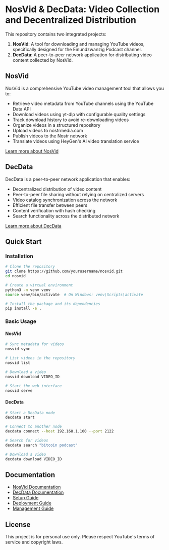 # NosVid & DecData: Video Collection and Decentralized Distribution

This repository contains two integrated projects:

1. **NosVid**: A tool for downloading and managing YouTube videos, specifically designed for the Einundzwanzig Podcast channel.
2. **DecData**: A peer-to-peer network application for distributing video content collected by NosVid.

## NosVid

NosVid is a comprehensive YouTube video management tool that allows you to:

- Retrieve video metadata from YouTube channels using the YouTube Data API
- Download videos using yt-dlp with configurable quality settings
- Track download history to avoid re-downloading videos
- Organize videos in a structured repository
- Upload videos to nostrmedia.com
- Publish videos to the Nostr network
- Translate videos using HeyGen's AI video translation service

[Learn more about NosVid](docs/nosvid.md)

## DecData

DecData is a peer-to-peer network application that enables:

- Decentralized distribution of video content
- Peer-to-peer file sharing without relying on centralized servers
- Video catalog synchronization across the network
- Efficient file transfer between peers
- Content verification with hash checking
- Search functionality across the distributed network

[Learn more about DecData](docs/decdata.md)

## Quick Start

### Installation

```bash
# Clone the repository
git clone https://github.com/yourusername/nosvid.git
cd nosvid

# Create a virtual environment
python3 -m venv venv
source venv/bin/activate  # On Windows: venv\Scripts\activate

# Install the package and its dependencies
pip install -e .
```

### Basic Usage

#### NosVid

```bash
# Sync metadata for videos
nosvid sync

# List videos in the repository
nosvid list

# Download a video
nosvid download VIDEO_ID

# Start the web interface
nosvid serve
```

#### DecData

```bash
# Start a DecData node
decdata start

# Connect to another node
decdata connect --host 192.168.1.100 --port 2122

# Search for videos
decdata search "bitcoin podcast"

# Download a video
decdata download VIDEO_ID
```

## Documentation

- [NosVid Documentation](docs/nosvid.md)
- [DecData Documentation](docs/decdata.md)
- [Setup Guide](docs/setup.md)
- [Deployment Guide](docs/deployment.md)
- [Management Guide](docs/management.md)

## License

This project is for personal use only. Please respect YouTube's terms of service and copyright laws.
